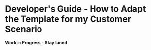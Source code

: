 # Developer's Guide - How to Adapt the Template for my Customer Scenario

**Work in Progress - Stay tuned**
